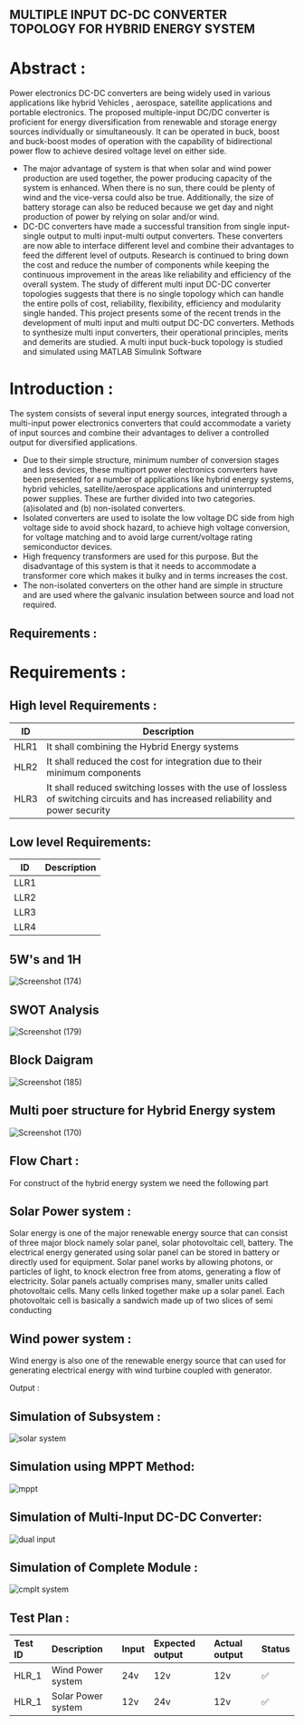 ## MULTIPLE INPUT DC-DC CONVERTER TOPOLOGY FOR HYBRID ENERGY SYSTEM 
 # Abstract :
 
Power electronics DC-DC converters are being widely used in various applications like hybrid Vehicles , aerospace, satellite applications and portable electronics. 
The proposed multiple-input DC/DC converter is proficient for energy diversification from renewable and storage energy sources individually or simultaneously. It can be operated in buck, boost and buck-boost modes of operation with the capability of bidirectional power flow to achieve desired voltage level on either side.
* The major advantage of system is that when solar and wind power production are used together, the power producing capacity of the system is enhanced. When there is no sun, there could be  plenty of wind and the vice-versa could also be true. Additionally, the size of battery storage can also be reduced because we get day and night production of power by relying on solar and/or wind.
* DC-DC converters have made a successful transition from single input-single output to multi input-multi output converters. These converters are now able to interface different level and combine their advantages to feed the different level of outputs. Research is continued to bring down the cost and reduce the number of components while keeping the continuous improvement in the areas like reliability and efficiency of the overall system. The study of different multi input DC-DC converter topologies suggests that there is no single topology which can handle the entire polls of cost, reliability, flexibility, efficiency and modularity single handed. This project presents some of the recent trends in the development of multi input and multi output DC-DC converters. Methods to synthesize multi input converters, their operational principles, merits and demerits are studied. A multi input buck-buck topology is studied and simulated using MATLAB Simulink Software  
                                   
 # Introduction :
 The system consists of several input energy sources, integrated through a multi-input 
power electronics converters that could accommodate a variety of input sources and 
combine their advantages to deliver a controlled output for diversified applications. 
* Due to their simple structure, minimum number of conversion stages and less devices, 
these multiport power electronics converters have been presented for a number of 
applications like hybrid energy systems, hybrid vehicles, satellite/aerospace applications 
and uninterrupted power supplies.
These are further divided into two categories. (a)isolated 
and (b) non-isolated converters.
* Isolated converters are used to isolate the low voltage DC side from high voltage side to 
avoid shock hazard, to achieve high voltage conversion, for voltage matching and to avoid 
large current/voltage rating semiconductor devices.
* High frequency transformers are used for this purpose. But the disadvantage of this system 
is that it needs to accommodate a transformer core which makes it bulky and in terms 
increases the cost.
* The non-isolated converters on the other hand are simple in structure and are used where 
the galvanic insulation between source and load not required.
 
## Requirements :

# Requirements :
## High level Requirements :

|    ID      |              Description                  |  
|-------------------------------|------------------------------------------|
| HLR1 |  It shall combining the Hybrid Energy systems |  
| HLR2 | It shall reduced the cost for integration due to their minimum components | 
| HLR3 | It shall reduced switching losses with the use of lossless of switching circuits and has increased reliability and power security	


## Low level Requirements:

|    ID                        |              Description                  | 
 |-------------------------------|:------------------------------------------|
 | LLR1                          |   | 
 |  LLR2                        |   |
 | LLR3                          |  | 
 | LLR4                          |  | 

 
## 5W's and 1H
![Screenshot (174)](https://user-images.githubusercontent.com/98826329/160225518-25ac285a-08b2-452b-bab5-a50e538bbba2.png)

## SWOT Analysis 
![Screenshot (179)](https://user-images.githubusercontent.com/98826329/160227038-c3924b34-9f54-477d-ab30-f10915825c04.png)

## Block Daigram 
![Screenshot (185)](https://user-images.githubusercontent.com/98826329/160233216-810d1b31-4038-40b5-895a-ab03b0e0b616.png)

## Multi poer structure for Hybrid Energy system
![Screenshot (170)](https://user-images.githubusercontent.com/98826329/160224713-d2380057-d05d-400c-b1fc-b474dc214fb9.png)

## Flow Chart :


For construct of the hybrid energy system we need the following part
## Solar Power system :
Solar energy is one of the major renewable energy source that can consist of three major block namely solar panel,
solar photovoltaic cell, battery. The electrical energy generated using solar panel can be stored in battery or directly
used for equipment.
Solar panel works by allowing photons, or particles of light, to knock electron free from atoms, generating a flow of
electricity. Solar panels actually comprises many, smaller units called photovoltaic cells. Many cells linked together
make up a solar panel. Each photovoltaic cell is basically a sandwich made up of two slices of semi conducting

## Wind power system :
Wind energy is also one of the renewable energy source that can used for generating electrical energy with wind
turbine coupled with generator.

Output :
## Simulation of Subsystem :

![solar system](https://user-images.githubusercontent.com/98826329/160229723-f58c934f-90ac-40ec-85e4-4c9293c374f2.png)

## Simulation using MPPT Method:

![mppt](https://user-images.githubusercontent.com/98826329/160229732-c8aa9db6-4a5d-48f2-ba01-29609da16152.png)

## Simulation of Multi-Input DC-DC Converter:
![dual input](https://user-images.githubusercontent.com/98826329/160229737-44cd5b77-7dea-441d-a0b4-63d8d4c4a42f.png)

## Simulation of Complete Module :
![cmplt system](https://user-images.githubusercontent.com/98826329/160229749-b58560e5-9f97-4e73-952f-4bca8109f56c.png)


## Test Plan :
|Test ID | Description |  Input   |   Expected output   |   Actual output   |   Status   |
|:-------|:------------|:-----------|:------------|:---------------|:-----------------|
| HLR_1 | Wind Power system   |  24v   |   12v    |  12v |  ✅ |
| HLR_1    | Solar Power system   |  12v   |    24v   | 12v    |  ✅ |

